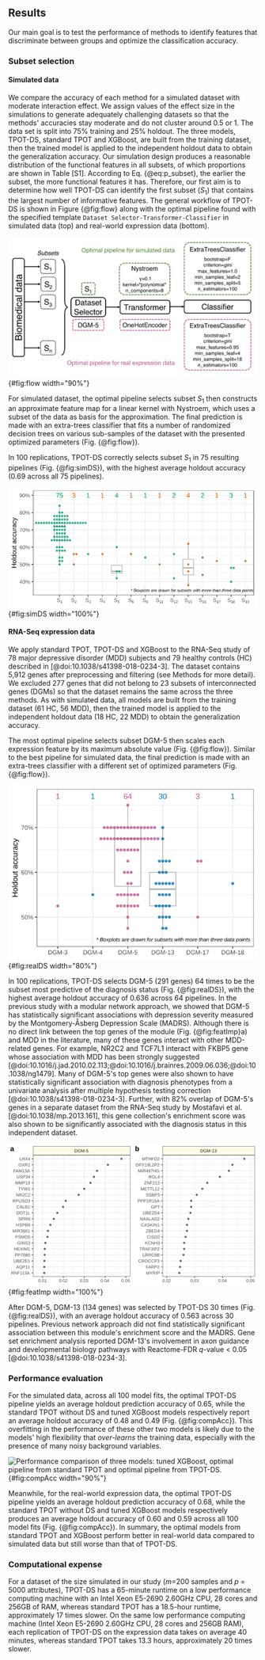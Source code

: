 ## Results
Our main goal is to test the performance of methods to identify features that discriminate between groups and optimize the classification accuracy.

### Subset selection
#### Simulated data
We compare the accuracy of each method for a simulated dataset with moderate interaction effect.
We assign values of the effect size in the simulations to generate adequately challenging datasets so that the methods' accuracies stay moderate and do not cluster around 0.5 or 1.
The data set is split into 75% training and 25% holdout.
The three models, TPOT-DS, standard TPOT and XGBoost, are built from the training dataset, then the trained model is applied to the independent holdout data to obtain the generalization accuracy. 
Our simulation design produces a reasonable distribution of the functional features in all subsets, of which proportions are shown in Table [S1].
According to Eq. {@eq:p_subset}, the earlier the subset, the more functional features it has.
Therefore, our first aim is to determine how well TPOT-DS can identify the first subset ($S_1$) that contains the largest number of informative features.
The general workflow of TPOT-DS is shown in Figure {@fig:flow} along with the optimal pipeline found with the specified template `Dataset Selector-Transformer-Classifier` in simulated data (top) and real-world expression data (bottom).

![TPOT-DS's workflow and example pipelines. Optimal pipeline with optimized parameters are shown for simulated data (top) and real-world data (bottom).](images/flow.png){#fig:flow width="90%"}

For simulated dataset, the optimal pipeline selects subset $S_1$ then constructs an approximate feature map for a linear kernel with Nystroem, which uses a subset of the data as basis for the approximation.
The final prediction is made with an extra-trees classifier that fits a number of randomized decision trees on various sub-samples of the dataset with the presented optimized parameters (Fig. {@fig:flow}).

In 100 replications, TPOT-DS correctly selects subset $S_1$ in 75 resulting pipelines (Fig. {@fig:simDS}), with the highest average holdout accuracy (0.69 across all 75 pipelines).

![TPOT-DS's holdout accuracy in simulated data with selected subset. Number of pipeline inclusions of each subset in 100 replications is displayed above the boxplots. Subset *s1* is the most frequent to be included in the final pipeline and yields the best prediction accuracy in the holdout set.](images/sim_100.svg){#fig:simDS width="100%"}

#### RNA-Seq expression data
We apply standard TPOT, TPOT-DS and XGBoost to the RNA-Seq study of 78 major depressive disorder (MDD) subjects and 79 healthy controls (HC) described in [@doi:10.1038/s41398-018-0234-3].
The dataset contains 5,912 genes after preprocessing and filtering (see Methods for more detail).
We excluded 277 genes that did not belong to 23 subsets of interconnected genes (DGMs) so that the dataset remains the same across the three methods.
As with simulated data, all models are built from the training dataset (61 HC, 56 MDD), then the trained model is applied to the independent holdout data (18 HC, 22 MDD) to obtain the generalization accuracy.

The most optimal pipeline selects subset DGM-5 then scales each expression feature by its maximum absolute value (Fig. {@fig:flow}).
Similar to the best pipeline for simulated data, the final prediction is made with an extra-trees classifier with a different set of optimized parameters (Fig. {@fig:flow}).

![TPOT-DS's holdout accuracy in RNA-Seq expression data with selected subset. Number of pipeline inclusions of each subset in 100 replications is displayed above the boxplots. Subsets DGM-5 and DGM-13 are the most frequent to be included in the final pipeline. Pipelines that include DGM-5 on average produces higher MDD predition accuracy in the holdout set.](images/real_100.svg){#fig:realDS width="80%"}

In 100 replications, TPOT-DS selects DGM-5 (291 genes) 64 times to be the subset most predictive of the diagnosis status (Fig. {@fig:realDS}), with the highest average holdout accuracy of 0.636 across 64 pipelines.
In the previous study with a modular network approach, we showed that DGM-5 has statistically significant associations with depression severity measured by the Montgomery-Åsberg Depression Scale (MADRS).
Although there is no direct link between the top genes of the module (Fig. {@fig:featImp}a) and MDD in the literature, many of these genes interact with other MDD-related genes.
For example, NR2C2 and TCF7L1 interact with FKBP5 gene whose association with MDD has been strongly suggested [@doi:10.1016/j.jad.2010.02.113;@doi:10.1016/j.brainres.2009.06.036;@doi:10.1038/ng1479].
Many of DGM-5's top genes were also shown to have statistically significant association with diagnosis phenotypes from a univariate analysis after multiple hypothesis testing correction [@doi:10.1038/s41398-018-0234-3].
Further, with 82% overlap of DGM-5's genes in a separate dataset from the RNA-Seq study by Mostafavi et al. [@doi:10.1038/mp.2013.161], this gene collection's enrichment score was also shown to be significantly associated with the diagnosis status in this independent dataset.

![Importance scores of the top twenty expression features in the best pipeline that selects DGM-5 and one that selects DGM-13. Comprehensive importance scores of the all expression features computed from the final classifiers of the best pipelines are provided in Table S2.](images/importanceFeatures.svg){#fig:featImp width="100%"}

After DGM-5, DGM-13 (134 genes) was selected by TPOT-DS 30 times (Fig. {@fig:realDS}), with an average holdout accuracy of 0.563 across 30 pipelines.
Previous network approach did not find statistically significant association between this module's enrichment score and the MADRS.
Gene set enrichment analysis reported DGM-13's involvement in axon guidance and developmental biology pathways with Reactome-FDR *q*-value $<$ 0.05 [@doi:10.1038/s41398-018-0234-3].

### Performance evaluation
For the simulated data, across all 100 model fits, the optimal TPOT-DS pipeline yields an average holdout prediction accuracy of 0.65, while the standard TPOT without DS and tuned XGBoost models respectively report an average holdout accuracy of 0.48 and 0.49 (Fig. {@fig:compAcc}).
This overfitting in the performance of these other two models is likely due to the models' high flexibility that *over-learns* the training data, especially with the presence of many noisy background variables.

![Performance comparison of three models: tuned XGBoost, optimal pipeline from standard TPOT and optimal pipeline from TPOT-DS.](compareAcc.svg){#fig:compAcc width="90%"}

Meanwhile, for the real-world expression data, the optimal TPOT-DS pipeline yields an average holdout prediction accuracy of 0.68, while the standard TPOT without DS and tuned XGBoost models respectively produces an average holdout accuracy of 0.60 and 0.59 across all 100 model fits (Fig. {@fig:compAcc}). In summary, the optimal models from standard TPOT and XGBoost perform better in real-world data compared to simulated data but still worse than that of TPOT-DS.

### Computational expense
For a dataset of the size simulated in our study (*m*=200 samples and *p* = 5000 attributes), TPOT-DS has a 65-minute runtime on a low performance computing machine with an Intel Xeon E5-2690 2.60GHz CPU, 28 cores and 256GB of RAM, whereas standard TPOT has a 18.5-hour runtime, approximately 17 times slower. On the same low performance computing machine (Intel Xeon E5-2690 2.60GHz CPU, 28 cores and 256GB RAM), each replication of TPOT-DS on the expression data takes on average 40 minutes, whereas standard TPOT takes 13.3 hours, approximately 20 times slower.